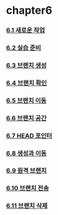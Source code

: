 # chapter6

### [6.1 새로운 작업](https://github.com/2022-oss/chapter6/blob/1622ef24fd1e5a1c21132f8f08c7754b0fd6861c/contents/6.1.md)
### [6.2 실습 준비](https://github.com/2022-oss/chapter6/blob/1622ef24fd1e5a1c21132f8f08c7754b0fd6861c/contents/6.2.md)
### [6.3 브랜치 생성](https://github.com/2022-oss/chapter6/blob/main/contents/6.3%20%EB%B8%8C%EB%9E%9C%EC%B9%98%20%EC%83%9D%EC%84%B1.md)
### [6.4 브랜치 확인](https://github.com/2022-oss/chapter6/blob/main/contents/6-4%20%EB%B8%8C%EB%9E%9C%EC%B9%98%20%ED%99%95%EC%9D%B8.md)
### [6.5 브랜치 이동](https://github.com/2022-oss/chapter6/blob/main/contents/6.5%20%EB%B8%8C%EB%9E%9C%EC%B9%98%20%EC%9D%B4%EB%8F%99.md)
### [6.6 브랜치 공간](https://github.com/2022-oss/chapter6/blob/main/contents/6.6%20%EB%B8%8C%EB%9E%9C%EC%B9%98%20%EA%B3%B5%EA%B0%84.md)
### [6.7 HEAD 포인터](https://github.com/2022-oss/chapter6/blob/main/contents/6.7%20HEAD%20%ED%8F%AC%EC%9D%B8%ED%84%B0.md)
### [6.8 생성과 이동](https://github.com/2022-oss/chapter6/blob/main/contents/6.8%20%EC%83%9D%EC%84%B1%EA%B3%BC%20%EC%9D%B4%EB%8F%99.md)
### [6.9 원격 브랜치](https://github.com/2022-oss/chapter6/blob/main/contents/6.9%20%EC%9B%90%EA%B2%A9%20%EB%B8%8C%EB%9E%9C%EC%B9%98.md)
### [6.10 브랜치 전송](https://github.com/2022-oss/chapter6/blob/main/contents/6.10%20%EB%B8%8C%EB%9E%9C%EC%B9%98%20%EC%A0%84%EC%86%A1.md)
### [6.11 브랜치 삭제](https://github.com/2022-oss/chapter6/blob/main/contents/6.11%20%EB%B8%8C%EB%9E%9C%EC%B9%98%20%EC%82%AD%EC%A0%9C.md)
